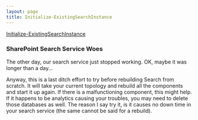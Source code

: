 ```yaml
---
layout: page
title: Initialize-ExistingSearchInstance
---
```


[Initialize-ExistingSearchInstance](https://github.com/kenhansen01/AdminPowershell/blob/master/Initialize-ExistingSearchInstance.ps1)

### SharePoint Search Service Woes
The other day, our search service just stopped working. OK, maybe it was longer than a day...

Anyway, this is a last ditch effort to try before rebuilding Search from scratch. It will take your current topology and rebuild all the components and start it up again. If there is a malfunctioning component, this might help. If it happens to be analytics causing your troubles, you may need to delete those databases as well. The reason I say try it, is it causes no down time in your search service (the same cannot be said for a rebuild).
